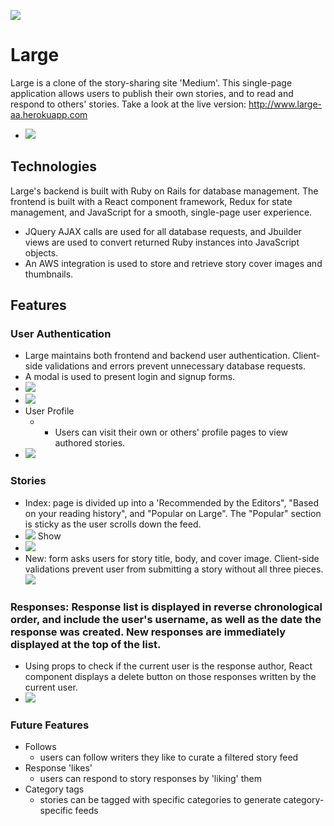 ![](app/assets/images/readme/header.png)
# Large 
Large is a clone of the story-sharing site 'Medium'. This single-page application allows users to publish their own stories, and to read and respond to others' stories. Take a look at the live version: http://www.large-aa.herokuapp.com 
* ![](app/assets/images/readme/splash.png)
## Technologies 
Large's backend is built with Ruby on Rails for database management. The frontend is built with a React component framework, Redux for state management, and JavaScript for a smooth, single-page user experience. 
* JQuery AJAX calls are used for all database requests, and Jbuilder views are used to convert returned Ruby instances into JavaScript objects. 
* An AWS integration is used to store and retrieve story cover images and thumbnails. 

## Features 
### User Authentication
  * Large maintains both frontend and backend user authentication. Client-side validations and errors prevent unnecessary database requests. 
  * A modal is used to present login and signup forms. 
   * ![](app/assets/images/readme/signup.png)
   * ![](app/assets/images/readme/usernavmenu.png)
  * User Profile
    * * Users can visit their own or others' profile pages to view authored stories. 
  *  ![](app/assets/images/readme/userprof.png)
### Stories
  * Index: page is divided up into a 'Recommended by the Editors", "Based on your reading history", and "Popular on Large". The "Popular" section is sticky as the user scrolls down the feed.
  * ![](app/assets/images/readme/index.png) 
  Show
  * ![](app/assets/images/readme/show.png)
  * New: form asks users for story title, body, and cover image. Client-side validations prevent user from submitting a story without all three pieces. 
  ![](app/assets/images/readme/new.png)
  
  
 ### Responses: Response list is displayed in reverse chronological order, and include the user's username, as well as the date the response was created. New responses are immediately displayed at the top of the list. 
  * Using props to check if the current user is the response author, React component displays a   delete button on those responses written by the current user. 
  * ![](app/assets/images/readme/responses.png)

### Future Features 
* Follows
  * users can follow writers they like to curate a filtered story feed
* Response 'likes' 
  * users can respond to story responses by 'liking' them
* Category tags 
  * stories can be tagged with specific categories to generate category-specific feeds



